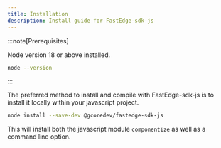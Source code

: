 ```yaml
---
title: Installation
description: Install guide for FastEdge-sdk-js
---
```


:::note[Prerequisites]

Node version 18 or above installed.

```sh
node --version
```

:::

The preferred method to install and compile with FastEdge-sdk-js is to install it locally within
your javascript project.

```sh
node install --save-dev @gcoredev/fastedge-sdk-js
```

This will install both the javascript module `componentize` as well as a command line option.

